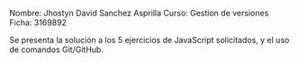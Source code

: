Nombre: Jhostyn David Sanchez Asprilla
Curso: Gestion de versiones
Ficha: 3169892

Se presenta la solución a los 5 ejercicios de JavaScript solicitados, y el uso de comandos Git/GitHub.

